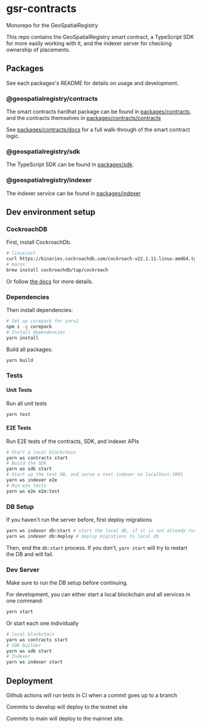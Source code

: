 # gsr-contracts

Monorepo for the GeoSpatialRegistry

This repo contains the GeoSpatialRegistry smart contract, a TypeScript SDK for
more easily working with it, and the indexer server for checking ownership of
placements.

## Packages

See each packages's README for details on usage and development.

### @geospatialregistry/contracts

The smart contracts hardhat package can be found in
[packages/contracts](./packages/contracts/), and the contracts themselves in
[packages/contracts/contracts](./packages/contracts/contracts)

See [packages/contracts/docs](./packages/contracts/docs/README.md) for a full
walk-through of the smart contract logic.

### @geospatialregistry/sdk

The TypeScript SDK can be found in [packages/sdk](./packages/sdk).

### @geospatialregistry/indexer

The indexer service can be found in [packages/indexer](./packages/indexer)

## Dev environment setup

### CockroachDB

First, install CockroachDb.

```bash
# linux/wsl
curl https://binaries.cockroachdb.com/cockroach-v22.1.11.linux-amd64.tgz | tar -xz && sudo cp -i cockroach-v22.1.11.linux-amd64/cockroach /usr/local/bin/
# macos
brew install cockroachdb/tap/cockroach
```

Or follow
[the docs](https://www.cockroachlabs.com/docs/v22.1/install-cockroachdb-linux)
for more details.

### Dependencies

Then install dependencies:

```bash
# Set up corepack for yarn2
npm i -g corepack
# Install dependencies
yarn install
```

Build all packages:

```bash
yarn build
```

### Tests

#### Unit Tests

Run all unit tests

```bash
yarn test
```

#### E2E Tests

Run E2E tests of the contracts, SDK, and indexer APIs

```bash
# Start a local blockchain
yarn ws contracts start
# Build the SDK
yarn ws sdk start
# Start up the test DB, and serve a text indexer on localhost:3001
yarn ws indexer e2e
# Run e2e tests
yarn ws e2e e2e:test
```

### DB Setup

If you haven't run the server before, first deploy migrations

```bash
yarn ws indexer db:start # start the local db, if it is not already running.
yarn ws indexer db:deploy # deploy migrations to local db
```

Then, end the `db:start` process. If you don't, `yarn start` will try to restart
the DB and will fail.

### Dev Server

Make sure to run the DB setup before continuing.

For development, you can either start a local blockchain and all services in one
command:

```bash
yarn start
```

Or start each one individually

```bash
# local blockchain
yarn ws contracts start
# SDK builder
yarn ws sdk start
# Indexer
yarn ws indexer start
```

## Deployment

Github actions will run tests in CI when a commit goes up to a branch

Commits to develop will deploy to the testnet site

Commits to main will deploy to the mainnet site.
